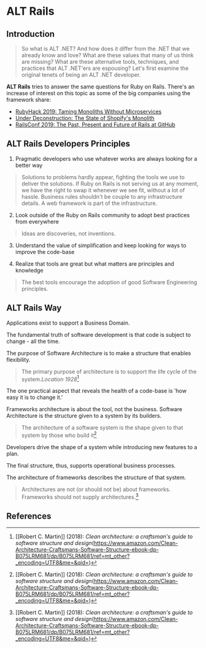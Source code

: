 # ALT Rails

## Introduction

> So what is ALT .NET? And how does it differ from the .NET that we already know and love? What are these values that many of us think are missing? What are these alternative tools, techniques, and practices that ALT .NET'ers are espousing? Let's first examine the original tenets of being an ALT .NET developer.

**ALT Rails** tries to answer the same questions for Ruby on Rails. There's an increase of interest on this topic as some of the big companies using the framework share: 

- [RubyHack 2019: Taming Monoliths Without Microservices](https://www.youtube.com/watch?v=uBSIKLgOz_o)
- [Under Deconstruction: The State of Shopify's Monolith](https://shopify.engineering/shopify-monolith)
- [RailsConf 2019: The Past, Present and Future of Rails at GitHub](https://www.youtube.com/watch?v=vIScxVu00bs)


## ALT Rails Developers Principles 

1. Pragmatic developers who use whatever works are always looking for a better way
> Solutions to problems hardly appear, fighting the tools we use to deliver the solutions.
> If Ruby on Rails is not serving us at any moment, we have the right to swap it whenever we see fit, without a lot of hassle. Business rules shouldn't be couple to any infrastructure details.  A web framework is part of the infrastructure. 
  
2. Look outside of the Ruby on Rails community to adopt best practices from everywhere
> Ideas are discoveries, not inventions. 

3. Understand the value of simplification and keep looking for ways to improve the code-base


4. Realize that tools are great but what matters are principles and knowledge
> The best tools encourage the adoption of good Software Engineering principles.

## ALT Rails Way

Applications exist to support a Business Domain.

The fundamental truth of software development is that code is subject to change - all the time.

The purpose of Software Architecture is to make a structure that enables flexibility.

> The primary purpose of architecture is to support the life cycle of the system.*Location 1928*[^1]

The one practical aspect that reveals the health of a code-base is 'how easy it is to change it.'

Frameworks architecture is about the tool, not the business. Software Architecture is the structure given to a system by its builders.

> The architecture of a software system is the shape given to that system by those who build it[^1]

Developers drive the shape of a system while introducing new features to a plan.  

The final structure, thus, supports operational business processes. 

The architecture of frameworks describes the structure of that system.

> Architectures are not (or should not be) about frameworks. Frameworks should not supply architectures.[^1]

## References

[^1]: [[Robert C. Martin]] (2018): *Clean architecture: a craftsman's guide to software structure and design*(https://www.amazon.com/Clean-Architecture-Craftsmans-Software-Structure-ebook-dp-B075LRM681/dp/B075LRM681/ref=mt_other?_encoding=UTF8&me=&qid=)



